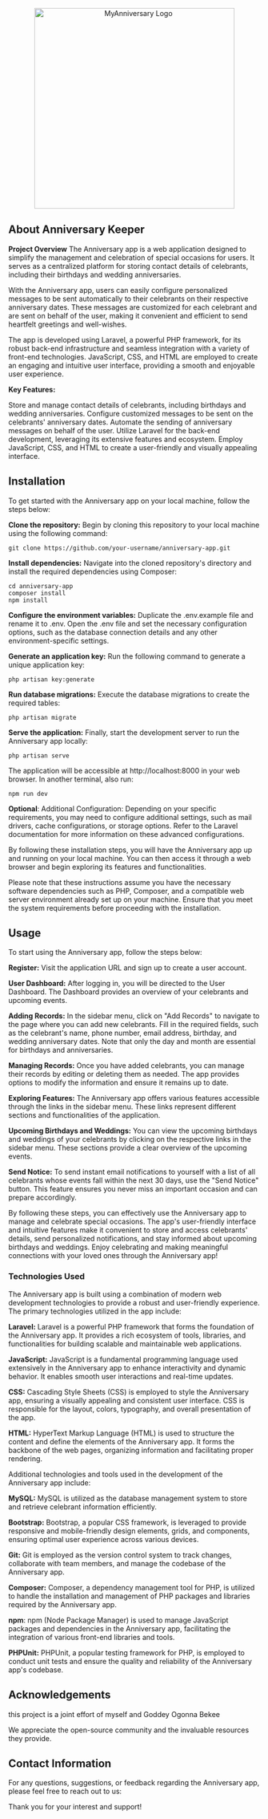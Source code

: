 <p align="center"><a href="https://myanniversary.com.ng" target="_blank"><img src="{{asset('frontend/src/images/anniversary-keeper.png')}}" width="400" alt="MyAnniversary Logo"></a></p>


## About Anniversary Keeper

**Project Overview**
The Anniversary app is a web application designed to simplify the management and celebration of special occasions for users. It serves as a centralized platform for storing contact details of celebrants, including their birthdays and wedding anniversaries.

With the Anniversary app, users can easily configure personalized messages to be sent automatically to their celebrants on their respective anniversary dates. These messages are customized for each celebrant and are sent on behalf of the user, making it convenient and efficient to send heartfelt greetings and well-wishes.

The app is developed using Laravel, a powerful PHP framework, for its robust back-end infrastructure and seamless integration with a variety of front-end technologies. JavaScript, CSS, and HTML are employed to create an engaging and intuitive user interface, providing a smooth and enjoyable user experience.

**Key Features:**

Store and manage contact details of celebrants, including birthdays and wedding anniversaries.
Configure customized messages to be sent on the celebrants' anniversary dates.
Automate the sending of anniversary messages on behalf of the user.
Utilize Laravel for the back-end development, leveraging its extensive features and ecosystem.
Employ JavaScript, CSS, and HTML to create a user-friendly and visually appealing interface.

## Installation
To get started with the Anniversary app on your local machine, follow the steps below:

**Clone the repository:** Begin by cloning this repository to your local machine using the following command:

```
git clone https://github.com/your-username/anniversary-app.git
```

**Install dependencies:** Navigate into the cloned repository's directory and install the required dependencies using Composer:

```
cd anniversary-app
composer install
npm install
```
**Configure the environment variables:** Duplicate the .env.example file and rename it to .env. Open the .env file and set the necessary configuration options, such as the database connection details and any other environment-specific settings.

**Generate an application key:** 
Run the following command to generate a unique application key:

```
php artisan key:generate
```

**Run database migrations:** 
Execute the database migrations to create the required tables:
```
php artisan migrate
```
**Serve the application:** Finally, start the development server to run the Anniversary app locally:

```
php artisan serve
```
The application will be accessible at http://localhost:8000 in your web browser.
In another terminal, also run:

```
npm run dev
```

**Optional**: Additional Configuration: Depending on your specific requirements, you may need to configure additional settings, such as mail drivers, cache configurations, or storage options. Refer to the Laravel documentation for more information on these advanced configurations.

By following these installation steps, you will have the Anniversary app up and running on your local machine. You can then access it through a web browser and begin exploring its features and functionalities.

Please note that these instructions assume you have the necessary software dependencies such as PHP, Composer, and a compatible web server environment already set up on your machine. Ensure that you meet the system requirements before proceeding with the installation.

## Usage
To start using the Anniversary app, follow the steps below:

**Register:** Visit the application URL and sign up to create a user account.

**User Dashboard:** After logging in, you will be directed to the User Dashboard. The Dashboard provides an overview of your celebrants and upcoming events.

**Adding Records:** In the sidebar menu, click on "Add Records" to navigate to the page where you can add new celebrants. Fill in the required fields, such as the celebrant's name, phone number, email address, birthday, and wedding anniversary dates. Note that only the day and month are essential for birthdays and anniversaries.

**Managing Records:** Once you have added celebrants, you can manage their records by editing or deleting them as needed. The app provides options to modify the information and ensure it remains up to date.

**Exploring Features:** The Anniversary app offers various features accessible through the links in the sidebar menu. These links represent different sections and functionalities of the application.

**Upcoming Birthdays and Weddings:** You can view the upcoming birthdays and weddings of your celebrants by clicking on the respective links in the sidebar menu. These sections provide a clear overview of the upcoming events.

**Send Notice:** To send instant email notifications to yourself with a list of all celebrants whose events fall within the next 30 days, use the "Send Notice" button. This feature ensures you never miss an important occasion and can prepare accordingly.

By following these steps, you can effectively use the Anniversary app to manage and celebrate special occasions. The app's user-friendly interface and intuitive features make it convenient to store and access celebrants' details, send personalized notifications, and stay informed about upcoming birthdays and weddings. Enjoy celebrating and making meaningful connections with your loved ones through the Anniversary app!

### Technologies Used
The Anniversary app is built using a combination of modern web development technologies to provide a robust and user-friendly experience. The primary technologies utilized in the app include:

**Laravel:** Laravel is a powerful PHP framework that forms the foundation of the Anniversary app. It provides a rich ecosystem of tools, libraries, and functionalities for building scalable and maintainable web applications.

**JavaScript:** JavaScript is a fundamental programming language used extensively in the Anniversary app to enhance interactivity and dynamic behavior. It enables smooth user interactions and real-time updates.

**CSS:** Cascading Style Sheets (CSS) is employed to style the Anniversary app, ensuring a visually appealing and consistent user interface. CSS is responsible for the layout, colors, typography, and overall presentation of the app.

**HTML:** HyperText Markup Language (HTML) is used to structure the content and define the elements of the Anniversary app. It forms the backbone of the web pages, organizing information and facilitating proper rendering.

Additional technologies and tools used in the development of the Anniversary app include:

**MySQL:** MySQL is utilized as the database management system to store and retrieve celebrant information efficiently.

**Bootstrap:** Bootstrap, a popular CSS framework, is leveraged to provide responsive and mobile-friendly design elements, grids, and components, ensuring optimal user experience across various devices.

**Git:** Git is employed as the version control system to track changes, collaborate with team members, and manage the codebase of the Anniversary app.

**Composer:** Composer, a dependency management tool for PHP, is utilized to handle the installation and management of PHP packages and libraries required by the Anniversary app.

**npm**: npm (Node Package Manager) is used to manage JavaScript packages and dependencies in the Anniversary app, facilitating the integration of various front-end libraries and tools.

**PHPUnit:** PHPUnit, a popular testing framework for PHP, is employed to conduct unit tests and ensure the quality and reliability of the Anniversary app's codebase.

## Acknowledgements
this project is a joint effort of myself and Goddey Ogonna Bekee

[Tosin Omojola]: [https://github.com/sadorect]
[Goddey Bekee]: [https://github.com/EngrOgonna]

We appreciate the open-source community and the invaluable resources they provide.

## Contact Information
For any questions, suggestions, or feedback regarding the Anniversary app, please feel free to reach out to us:


Thank you for your interest and support!